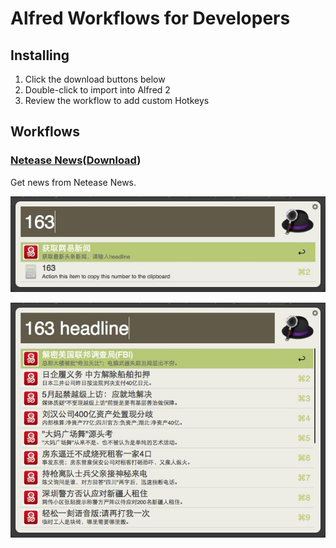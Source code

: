 # Alfred Workflows for Developers
## Installing
1. Click the download buttons below
2. Double-click to import into Alfred 2
3. Review the workflow to add custom Hotkeys

## Workflows
### [Netease News](https://github.com/Kingson/Alfred-Workflows)([Download](https://github.com/Kingson/Alfred-Workflows/tree/master/NetEase%20News/Downloads/neteasenews.alfredworkflow))

Get news from Netease News.

![Screenshots：Type keyword](https://github.com/Kingson/Alfred-Workflows/blob/master/Screenshots/type%20163.png)

![Screenshots：Output](https://github.com/Kingson/Alfred-Workflows/blob/master/Screenshots/netease%20headline.png)


